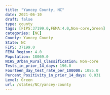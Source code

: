 ```yaml
---
title: "Yancey County, NC"
date: 2021-06-10
draft: false
type: county
tags: [FIPS:37199.0,FEMA:4.0,Non-core,Green]
categories: [NC]
County: Yancey County
State: NC
FIPS: 37199.0
FEMA_Region: 4.0
Population: 18069.0
NCHS_Urban_Rural_Classification: Non-core
Tests_in_prior_14_days: 196.0
Fourteen_day_test_rate_per_100000: 1085.0
Percent_Positivity_in_prior_14_days: 0.031
Level: Green
url: /states/NC/yancey-county
---
```



